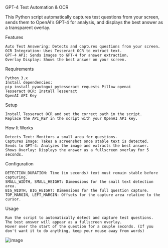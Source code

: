 GPT-4 Test Automation & OCR

This Python script automatically captures test questions from your screen, sends them to OpenAI’s GPT-4 for analysis, and displays the best answer as a transparent overlay.

Features

    Auto Test Answering: Detects and captures questions from your screen.
    OCR Integration: Uses Tesseract OCR to extract text.
    GPT-4 API: Sends images to GPT-4 for answer extraction.
    Overlay Display: Shows the best answer on your screen.

Requirements

    Python 3.x
    Install dependencies:
    pip install pyautogui pytesseract requests Pillow openai
    Tesseract OCR: Install Tesseract
    OpenAI API Key

Setup

    Install Tesseract OCR and set the correct path in the script.
    Replace the API_KEY in the script with your OpenAI API key.

How It Works

    Detects Text: Monitors a small area for questions.
    Captures Image: Takes a screenshot once stable text is detected.
    Sends to GPT-4: Analyzes the image and extracts the best answer.
    Shows Overlay: Displays the answer as a fullscreen overlay for 5 seconds.

Configuration

    DETECTION_DURATION: Time (in seconds) text must remain stable before capturing.
    SMALL_WIDTH, SMALL_HEIGHT: Dimensions for the small text detection area.
    BIG_WIDTH, BIG_HEIGHT: Dimensions for the full question capture.
    TOP_MARGIN, LEFT_MARGIN: Offsets for the capture area relative to the cursor.

Usage

    Run the script to automatically detect and capture test questions.
    The best answer will appear as a fullscreen overlay.
    Hover over the start of the question for a couple seconds. (If you don't want it to do anything, keep your mouse away from words)


![image](https://github.com/user-attachments/assets/f150732e-5e7f-4837-9526-0d34e2f035c7)
